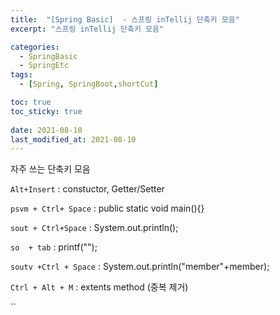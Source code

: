 ```yaml
---
title:  "[Spring Basic]  - 스프링 inTellij 단축키 모음"
excerpt: "스프링 inTellij 단축키 모음"

categories:
  - SpringBasic
  - SpringEtc
tags:
  - [Spring, SpringBoot,shortCut]

toc: true
toc_sticky: true
 
date: 2021-08-10
last_modified_at: 2021-08-10
---
```


자주 쓰는 단축키 모음



`Alt+Insert` : constuctor, Getter/Setter

`psvm + Ctrl+ Space` : public static void main(){}

`sout + Ctrl+Space` : System.out.println();

`so  + tab` : printf("");

`soutv +Ctrl + Space` : System.out.println("member"+member);

`Ctrl + Alt + M` : extents method (중복 제거)

``